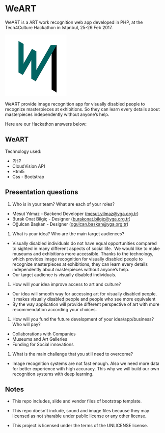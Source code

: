 # WeART

WeART is a ART work recognition web app developed in PHP, at the Tech4Culture Hackathon in Istanbul, 25-26 Feb 2017.

![WeART Logo](img/logo.png)

WeART provide image recognition app for visually disabled people to recognize masterpieces at exhibitions. So they can learn every details about masterpieces independently without anyone’s help.

Here are our Hackathon answers below:

## WeART

Technology used:

- PHP
- CloudVision API
- Html5
- Css - Bootstrap

## Presentation questions

1. Who is in your team? What are each of your roles?
  - Mesut Yılmaz - Backend Developer (mesut.yilmaz@yga.org.tr)
  - Burak Onat Bilgiç - Designer (burakonat.bilgic@yga.org.tr)
  - Oğulcan Başkan - Designer (ogulcan.baskan@yga.org.tr)

1. What is your idea? Who are the main target audiences?
  - Visually disabled individuals do not have equal opportunities compared to sighted in many different aspects of social life. 
We would like to make museums and exhibitions more accessible. Thanks to the technology, which provides image recognition for visually disabled people to recognize masterpieces at exhibitions, they can learn every details independently about masterpieces without anyone’s help.
  - Our target audience is visually disabled individuals. 
 
1. How will your idea improve access to art and culture? 
  - Our idea will smooth way for accessing art for visually disabled people. It makes visually disabled people and people who see more equivalent
  - By the way application will provide different perspective of art with more recommendation according your choices.

1. How will you fund the future development of your idea/app/business? Who will pay? 
  - Collaborations with Companies
  - Museums and Art Galleries
  - Funding for Social innovations

1. What is the main challenge that you still need to overcome? 
  - Image recognition systems are not fast enough. Also we need more data for better experience with high accuracy. This why we will build our own recognition systems with deep learning.

## Notes

- This repo includes, slide and vendor files of bootstrap template.

- This repo doesn't include, sound and image files because they may licensed as not sharable under public license or any other license.
- This project is licensed under the terms of the UNLICENSE license.
